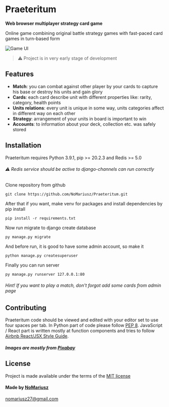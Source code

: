 # Praeteritum

**Web browser multiplayer strategy card game**

Online game combining original battle strategy games with fast-paced card games in turn-based form

![Game UI](https://user-images.githubusercontent.com/60425872/109683342-8ce7da00-7b7f-11eb-93a8-f3fae7b65846.jpg)

> ⚠️ Project is in very early stage of development

## Features

- **Match**: you can combat against other player by your cards to capture his base or destroy his units and gain glory
- **Cards**: each card describe unit with different properties like: rarity, category, health points
- **Units relations**: every unit is unique in some way, units categories affect in different way on each other
- **Strategy**: arrangement of your units in board is important to win
- **Accounts**: to information about your deck, collection etc. was safely stored

## Installation

Praeteritum requires Python 3.9.1, pip >= 20.2.3 and Redis >= 5.0
###### ⚠️ Redis service should be active to django-channels can run correctly

Clone repository from github
```
git clone https://github.com/NoMariusz/Praeteritum.git
```

After that if you want, make venv for packages and install dependencies by pip install
```
pip install -r requirements.txt
```

Now run migrate to django create database
```
py manage.py migrate
```

And before run, it is good to have some admin account, so make it
```
python manage.py createsuperuser
```

Finally you can run server
```
py manage.py runserver 127.0.0.1:80
```

###### Hint! If you want to play a match, don't forgot add some cards from admin page

## Contributing

Praeteritum code should be viewed and edited with your editor set to use four spaces per tab.
In Python part of code please follow [PEP 8](https://www.python.org/dev/peps/pep-0008/).
JavaScript / React part is written mostly at function components and tries to follow [Airbnb React/JSX Style Guide](https://github.com/airbnb/javascript/tree/master/react).
##### Images are mostly from [Pixabay](pixabay.com)

## License

Project is made available under the terms of the [MIT license](https://github.com/NoMariusz/Praeteritum/blob/main/LICENSE)

#### Made by [NoMariusz](https://github.com/NoMariusz)

nomariusz27@gmail.com
